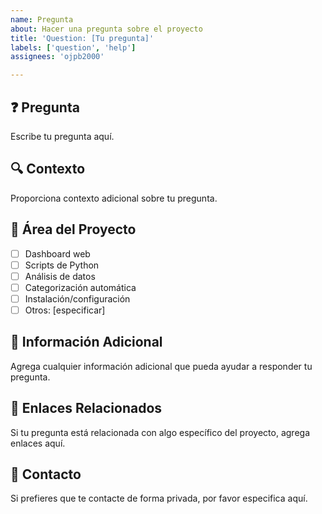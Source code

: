 ```yaml
---
name: Pregunta
about: Hacer una pregunta sobre el proyecto
title: 'Question: [Tu pregunta]'
labels: ['question', 'help']
assignees: 'ojpb2000'

---
```


## ❓ Pregunta
Escribe tu pregunta aquí.

## 🔍 Contexto
Proporciona contexto adicional sobre tu pregunta.

## 🎯 Área del Proyecto
- [ ] Dashboard web
- [ ] Scripts de Python
- [ ] Análisis de datos
- [ ] Categorización automática
- [ ] Instalación/configuración
- [ ] Otros: [especificar]

## 📝 Información Adicional
Agrega cualquier información adicional que pueda ayudar a responder tu pregunta.

## 🔗 Enlaces Relacionados
Si tu pregunta está relacionada con algo específico del proyecto, agrega enlaces aquí.

## 📧 Contacto
Si prefieres que te contacte de forma privada, por favor especifica aquí.
